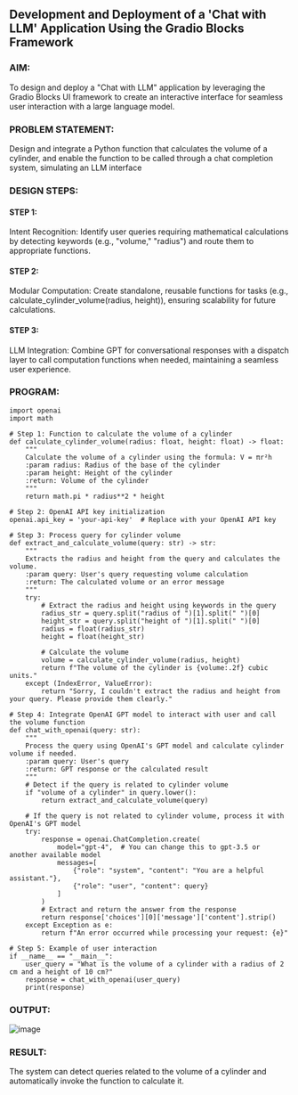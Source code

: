 ## Development and Deployment of a 'Chat with LLM' Application Using the Gradio Blocks Framework

### AIM:
To design and deploy a "Chat with LLM" application by leveraging the Gradio Blocks UI framework to create an interactive interface for seamless user interaction with a large language model.

### PROBLEM STATEMENT:
Design and integrate a Python function that calculates the volume of a cylinder, and enable the function to be called through a chat completion system, simulating an LLM interface
### DESIGN STEPS:

#### STEP 1:
Intent Recognition: Identify user queries requiring mathematical calculations by detecting keywords (e.g., "volume," "radius") and route them to appropriate functions.
#### STEP 2:
Modular Computation: Create standalone, reusable functions for tasks (e.g., calculate_cylinder_volume(radius, height)), ensuring scalability for future calculations.
#### STEP 3:
LLM Integration: Combine GPT for conversational responses with a dispatch layer to call computation functions when needed, maintaining a seamless user experience.

### PROGRAM:
```
import openai
import math

# Step 1: Function to calculate the volume of a cylinder
def calculate_cylinder_volume(radius: float, height: float) -> float:
    """
    Calculate the volume of a cylinder using the formula: V = πr²h
    :param radius: Radius of the base of the cylinder
    :param height: Height of the cylinder
    :return: Volume of the cylinder
    """
    return math.pi * radius**2 * height

# Step 2: OpenAI API key initialization
openai.api_key = 'your-api-key'  # Replace with your OpenAI API key

# Step 3: Process query for cylinder volume
def extract_and_calculate_volume(query: str) -> str:
    """
    Extracts the radius and height from the query and calculates the volume.
    :param query: User's query requesting volume calculation
    :return: The calculated volume or an error message
    """
    try:
        # Extract the radius and height using keywords in the query
        radius_str = query.split("radius of ")[1].split(" ")[0]
        height_str = query.split("height of ")[1].split(" ")[0]
        radius = float(radius_str)
        height = float(height_str)

        # Calculate the volume
        volume = calculate_cylinder_volume(radius, height)
        return f"The volume of the cylinder is {volume:.2f} cubic units."
    except (IndexError, ValueError):
        return "Sorry, I couldn't extract the radius and height from your query. Please provide them clearly."

# Step 4: Integrate OpenAI GPT model to interact with user and call the volume function
def chat_with_openai(query: str):
    """
    Process the query using OpenAI's GPT model and calculate cylinder volume if needed.
    :param query: User's query
    :return: GPT response or the calculated result
    """
    # Detect if the query is related to cylinder volume
    if "volume of a cylinder" in query.lower():
        return extract_and_calculate_volume(query)
    
    # If the query is not related to cylinder volume, process it with OpenAI's GPT model
    try:
        response = openai.ChatCompletion.create(
            model="gpt-4",  # You can change this to gpt-3.5 or another available model
            messages=[
                {"role": "system", "content": "You are a helpful assistant."},
                {"role": "user", "content": query}
            ]
        )
        # Extract and return the answer from the response
        return response['choices'][0]['message']['content'].strip()
    except Exception as e:
        return f"An error occurred while processing your request: {e}"

# Step 5: Example of user interaction
if __name__ == "__main__":
    user_query = "What is the volume of a cylinder with a radius of 2 cm and a height of 10 cm?"
    response = chat_with_openai(user_query)
    print(response)
```
### OUTPUT:
![image](https://github.com/user-attachments/assets/ea2d3938-bb73-49e2-aa8b-03c109be4b39)

### RESULT:
The system can detect queries related to the volume of a cylinder and automatically invoke the function to calculate it.
